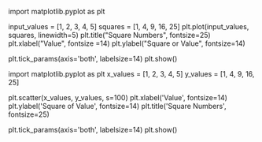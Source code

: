   import matplotlib.pyplot as plt

  input_values = [1, 2, 3, 4, 5]
  squares = [1, 4, 9, 16, 25]
  plt.plot(input_values, squares, linewidth=5)
  plt.title("Square Numbers", fontsize=25)
  plt.xlabel("Value", fontsize =14)
  plt.ylabel("Square or Value", fontsize=14)

  plt.tick_params(axis='both', labelsize=14)
  plt.show()



  import matplotlib.pyplot as plt
  x_values = [1, 2, 3, 4, 5]
  y_values = [1, 4, 9, 16, 25]

  plt.scatter(x_values, y_values, s=100)
  plt.xlabel('Value', fontsize=14)
  plt.ylabel('Square of Value', fontsize=14)
  plt.title('Square Numbers', fontsize=25)

  plt.tick_params(axis='both', labelsize=14)
  plt.show()
